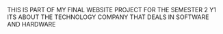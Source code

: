 THIS IS PART OF MY FINAL WEBSITE PROJECT FOR THE SEMESTER 2 Y1 
ITS ABOUT THE TECHNOLOGY COMPANY THAT DEALS IN SOFTWARE AND HARDWARE
